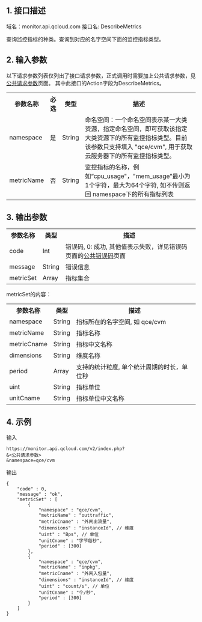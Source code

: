 ## 1. 接口描述
 
域名：monitor.api.qcloud.com
接口名: DescribeMetrics

查询监控指标的种类。查询到对应的名字空间下面的监控指标类型。

 

## 2. 输入参数

 以下请求参数列表仅列出了接口请求参数，正式调用时需要加上公共请求参数，见<a href="/doc/api/405/公共请求参数" title="公共请求参数">公共请求参数</a>页面。
 其中此接口的Action字段为DescribeMetrics。

 
<table class="t"><tbody><tr>
<th><b>参数名称</b></th>
<th><b>必选</b></th>
<th><b>类型</b></th>
<th><b>描述</b></th>
<tr>
<td> namespace
<td> 是
<td> String
<td>命名空间：一个命名空间表示某一大类资源，指定命名空间，即可获取该指定大类资源下的所有监控指标类型。目前该参数只支持填入 "qce/cvm", 用于获取云服务器下的所有监控指标类型。
<tr>
<td> metricName
<td> 否
<td> String
<td> 监控指标的名称，例如“cpu_usage"，"mem_usage”最小为1个字符，最大为64个字符, 如不传则返回 namespace下的所有指标列表
</tbody></table>

 

## 3. 输出参数
 
<table class="t"><tbody><tr>
<th><b>参数名称</b></th>
<th><b>类型</b></th>
<th><b>描述</b></th>
<tr>
<td> code
<td> Int
<td> 错误码, 0: 成功, 其他值表示失败，详见错误码页面的<a href="/doc/api/405/错误码" title="错误码">公共错误码</a>页面
<tr>
<td> message
<td> String
<td> 错误信息
<tr>
<td> metricSet
<td> Array
<td> 指标集合
</tbody></table>

</b></th>metricSet的内容：</b></th>
<table class="t"><tbody><tr>
<th><b>参数名称</b></th>
<th><b>类型</b></th>
<th><b>描述</b></th>
<tr>
<td> namespace
<td> String
<td> 指标所在的名字空间, 如 qce/cvm
<tr>
<td> metricName
<td> String
<td> 指标名称
<tr>
<td> metricCname
<td> String
<td> 指标中文名称
<tr>
<td> dimensions
<td> String
<td> 维度名称
<tr>
<td> period
<td> Array
<td> 支持的统计粒度, 单个统计周期的时长，单位秒
<tr>
<td> uint
<td> String
<td> 指标单位
<tr>
<td> unitCname
<td> String
<td> 指标单位中文名称
</tbody></table>

 

## 4. 示例
 
输入

```
https://monitor.api.qcloud.com/v2/index.php?
&<公共请求参数>
&namespace=qce/cvm
```

输出

```
{
    "code" : 0,
    "message" : "ok",
    "metricSet" : [
        {
            "namespace" : "qce/cvm",
            "metricName" : "outtraffic",
            "metricCname" : "外网出流量",
            "dimensions" : "instanceId", // 维度
            "uint" : "Bps", // 单位
            "unitCname" : "字节每秒",
            "period" : [300]
        },
        {
            "namespace" : "qce/cvm",
            "metricName" : "inpkg",
            "metricCname" : "外网入包量",
            "dimensions" : "instanceId", // 维度
            "uint" : "count/s", // 单位
            "unitCname" : "个/秒",
            "period" : [300]
        }
    ]
}
```

